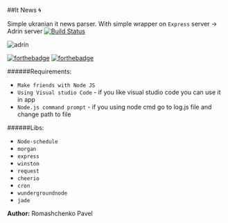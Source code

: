 ##It News :cyclone:

Simple ukranian it news parser.
With simple wrapper on `Express` server -> Adrin server 
[![Build Status](https://travis-ci.org/DarkSideMoon/ItNews.svg?branch=master)](https://travis-ci.org/DarkSideMoon/ItNews)

![adrin](https://cloud.githubusercontent.com/assets/8173605/20859878/d2c801da-b973-11e6-800b-8850dd37ac3f.png)


[![forthebadge](http://forthebadge.com/images/badges/built-with-love.svg)](http://forthebadge.com)
[![forthebadge](http://forthebadge.com/images/badges/uses-js.svg)](http://forthebadge.com)

######Requirements:
 * `Make friends with Node JS`
 * `Using Visual studio Code` - if you like visual studio code you can use it in app
 * `Node.js command prompt` - if you using node cmd go to log.js file and change path to file
 
######Libs: 
 * `Node-schedule`
 * `morgan`
 * `express`
 * `winston`
 * `request`
 * `cheerio`
 * `cron`
 * `wundergroundnode`
 * `jade`

**Author:** Romashchenko Pavel 
